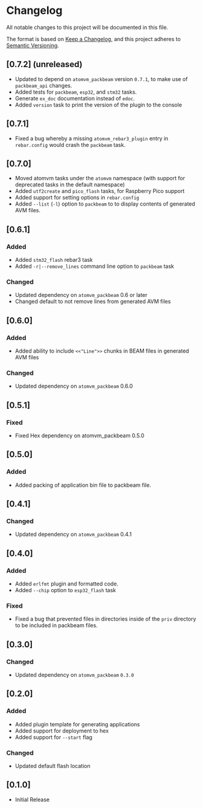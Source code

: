 # Changelog

All notable changes to this project will be documented in this file.

The format is based on [Keep a Changelog](https://keepachangelog.com/en/1.0.0/),
and this project adheres to [Semantic Versioning](https://semver.org/spec/v2.0.0.html).

## [0.7.2] (unreleased)

- Updated to depend on `atomvm_packbeam` version `0.7.1`, to make use of `packbeam_api` changes.
- Added tests for `packbeam`, `esp32`, and `stm32` tasks.
- Generate `ex_doc` documentation instead of `edoc`.
- Added `version` task to print the version of the plugin to the console

## [0.7.1]

- Fixed a bug whereby a missing `atomvm_rebar3_plugin` entry in `rebar.config` would crash the `packbeam` task.

## [0.7.0]

- Moved atomvm tasks under the `atomvm` namespace (with support for deprecated tasks in the default namespace)
- Added `utf2create` and `pico_flash` tasks, for Raspberry Pico support
- Added support for setting options in `rebar.config`
- Added `--list` (`-l`) option to `packbeam` to to display contents of generated AVM files.

## [0.6.1]

### Added

- Added `stm32_flash` rebar3 task
- Added `-r|--remove_lines` command line option to `packbeam` task

### Changed
- Updated dependency on `atomvm_packbeam` 0.6 or later
- Changed default to not remove lines from generated AVM files

## [0.6.0]

### Added
- Added ability to include `<<"Line">>` chunks in BEAM files in generated AVM files

### Changed
- Updated dependency on `atomvm_packbeam` 0.6.0

## [0.5.1]

### Fixed
- Fixed Hex dependency on atomvm_packbeam 0.5.0

## [0.5.0]

### Added
- Added packing of application bin file to packbeam file.

## [0.4.1]

### Changed
- Updated dependency on `atomvm_packbeam` 0.4.1

## [0.4.0]

### Added
- Added `erlfmt` plugin and formatted code.
- Added `--chip` option to `esp32_flash` task

### Fixed
- Fixed a bug that prevented files in directories inside of the `priv` directory to be included in packbeam files.

## [0.3.0]

### Changed
- Updated dependency on `atomvm_packbeam` `0.3.0`

## [0.2.0]

### Added
- Added plugin template for generating applications
- Added support for deployment to hex
- Added support for `--start` flag

### Changed
- Updated default flash location

## [0.1.0]
- Initial Release
